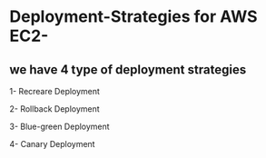 # Deployment-Strategies for AWS EC2-

## we have 4 type of deployment strategies

1- Recreare Deployment 

2- Rollback Deployment

3- Blue-green Deployment

4- Canary Deployment
   
